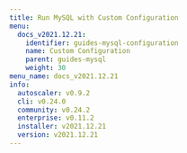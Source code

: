```yaml
---
title: Run MySQL with Custom Configuration
menu:
  docs_v2021.12.21:
    identifier: guides-mysql-configuration
    name: Custom Configuration
    parent: guides-mysql
    weight: 30
menu_name: docs_v2021.12.21
info:
  autoscaler: v0.9.2
  cli: v0.24.0
  community: v0.24.2
  enterprise: v0.11.2
  installer: v2021.12.21
  version: v2021.12.21
---
```


